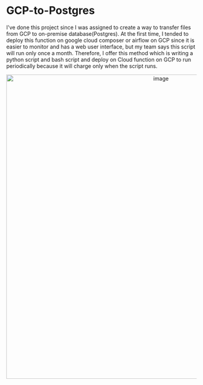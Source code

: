 # GCP-to-Postgres

I've done this project since I was assigned to create a way to transfer files from GCP to on-premise database(Postgres). At the first time, I tended to deploy this function on google cloud composer or airflow on GCP since it is easier to monitor and has a web user interface, but my team says this script will run only once a month. Therefore, I offer this method which is writing a python script and bash script and deploy on Cloud function on GCP to run periodically because it will charge only when the script runs. 


   <center><img width="803" alt="image" src="https://user-images.githubusercontent.com/102346723/213925839-4c95d63e-0caa-4b6a-9857-2d5305a91662.png">
